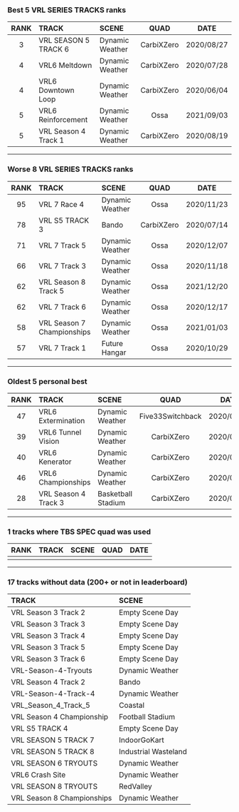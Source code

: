 ### Best 5 VRL SERIES TRACKS ranks
|RANK|TRACK|SCENE|QUAD|DATE|
|:---:|:---|:---|:---:|:---:|
|3|VRL SEASON 5 TRACK 6|Dynamic Weather|CarbiXZero|2020/08/27|
|4|VRL6 Meltdown|Dynamic Weather|CarbiXZero|2020/07/28|
|4|VRL6 Downtown Loop|Dynamic Weather|CarbiXZero|2020/06/04|
|5|VRL6 Reinforcement|Dynamic Weather|Ossa|2021/09/03|
|5|VRL Season 4 Track 1|Dynamic Weather|CarbiXZero|2020/08/19|
---
### Worse 8 VRL SERIES TRACKS ranks
|RANK|TRACK|SCENE|QUAD|DATE|
|:---:|:---|:---|:---:|:---:|
|95|VRL 7 Race 4|Dynamic Weather|Ossa|2020/11/23|
|78|VRL S5 TRACK 3|Bando|CarbiXZero|2020/07/14|
|71|VRL 7 Track 5|Dynamic Weather|Ossa|2020/12/07|
|66|VRL 7 Track 3|Dynamic Weather|Ossa|2020/11/18|
|62|VRL Season 8 Track 5|Dynamic Weather|Ossa|2021/12/20|
|62|VRL 7 Track 6|Dynamic Weather|Ossa|2020/12/17|
|58|VRL Season 7 Championships|Dynamic Weather|Ossa|2021/01/03|
|57|VRL 7 Track 1|Future Hangar|Ossa|2020/10/29|
---
### Oldest 5 personal best
|RANK|TRACK|SCENE|QUAD|DATE|
|:---:|:---|:---|:---:|:---:|
|47|VRL6 Extermination|Dynamic Weather|Five33Switchback|2020/04/11|
|39|VRL6 Tunnel Vision|Dynamic Weather|CarbiXZero|2020/04/15|
|40|VRL6 Kenerator|Dynamic Weather|CarbiXZero|2020/04/24|
|46|VRL6 Championships|Dynamic Weather|CarbiXZero|2020/04/29|
|28|VRL Season 4 Track 3|Basketball Stadium|CarbiXZero|2020/05/16|
---
### 1 tracks where TBS SPEC quad was used
|RANK|TRACK|SCENE|QUAD|DATE|
|:---:|:---|:---|:---:|:---:|
||||||
---
### 17 tracks without data (200+ or not in leaderboard)
|TRACK|SCENE|
|:---|:---|
|VRL Season 3 Track 2|Empty Scene Day|
|VRL Season 3 Track 3|Empty Scene Day|
|VRL Season 3 Track 4|Empty Scene Day|
|VRL Season 3 Track 5|Empty Scene Day|
|VRL Season 3 Track 6|Empty Scene Day|
|VRL-Season-4-Tryouts|Dynamic Weather|
|VRL Season 4 Track 2|Bando|
|VRL-Season-4-Track-4|Dynamic Weather|
|VRL_Season_4_Track_5|Coastal|
|VRL Season 4 Championship|Football Stadium|
|VRL S5 TRACK 4|Empty Scene Day|
|VRL SEASON 5 TRACK 7|IndoorGoKart|
|VRL SEASON 5 TRACK 8|Industrial Wasteland|
|VRL SEASON 6 TRYOUTS|Dynamic Weather|
|VRL6 Crash Site|Dynamic Weather|
|VRL SEASON 8 TRYOUTS|RedValley|
|VRL Season 8 Championships|Dynamic Weather|
